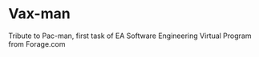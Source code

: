# Vax-man
Tribute to Pac-man, first task of EA Software Engineering Virtual Program from Forage.com
